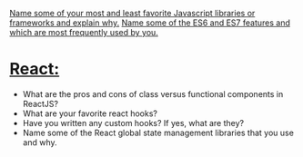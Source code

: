 [Name some of your most and least favorite Javascript libraries or frameworks and explain why.](question1.md)
[ Name some of the ES6 and ES7 features and which are most frequently used by you.](question2.md)
# [React:](react-questions.md)
<ul> 
<li> What are the pros and cons of class versus functional components in ReactJS?</li>
<li>What are your favorite react hooks?</li>
<li> Have you written any custom hooks? If yes, what are they?</li>
<li>Name some of the React global state management libraries that you use and why.</li>
</ul>